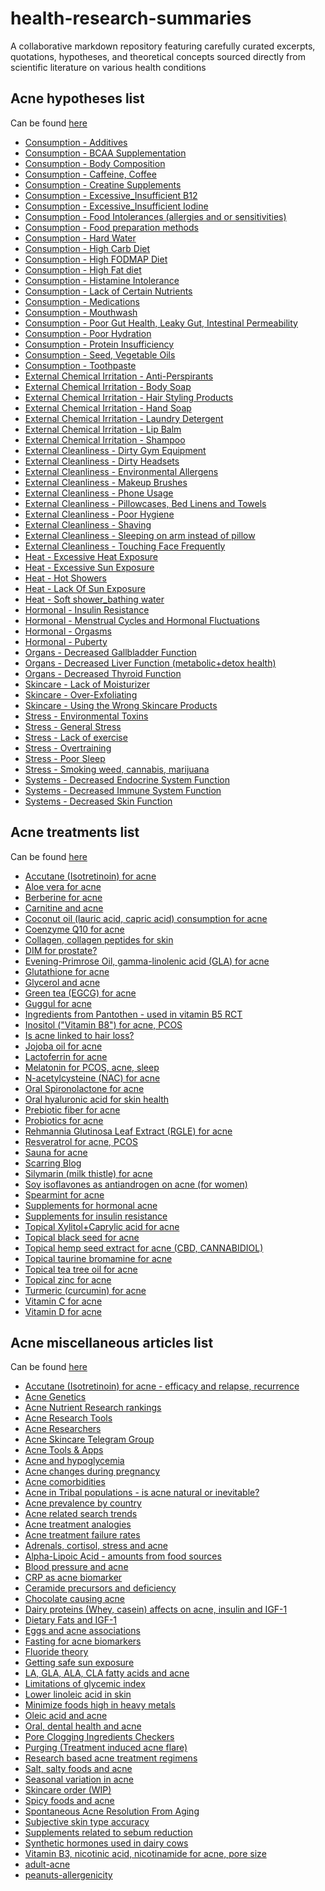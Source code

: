 # health-research-summaries
A collaborative markdown repository featuring carefully curated excerpts, quotations, hypotheses, and theoretical concepts sourced directly from scientific literature on various health conditions

## Acne hypotheses list
Can be found [here](/acne/hypotheses)

*   [Consumption - Additives](https://github.com/health-knowledge/Health-Research-Summaries/blob/main/acne/hypotheses/Consumption%20-%20Additives.md)
*   [Consumption - BCAA Supplementation](https://github.com/health-knowledge/Health-Research-Summaries/blob/main/acne/hypotheses/Consumption%20-%20BCAA%20Supplementation.md)
*   [Consumption - Body Composition](https://github.com/health-knowledge/Health-Research-Summaries/blob/main/acne/hypotheses/Consumption%20-%20Body%20Composition.md)
*   [Consumption - Caffeine, Coffee](https://github.com/health-knowledge/Health-Research-Summaries/blob/main/acne/hypotheses/Consumption%20-%20Caffeine%2C%20Coffee.md)
*   [Consumption - Creatine Supplements](https://github.com/health-knowledge/Health-Research-Summaries/blob/main/acne/hypotheses/Consumption%20-%20Creatine%20Supplements.md)
*   [Consumption - Excessive_Insufficient B12](https://github.com/health-knowledge/Health-Research-Summaries/blob/main/acne/hypotheses/Consumption%20-%20Excessive_Insufficient%20B12.md)
*   [Consumption - Excessive_Insufficient Iodine](https://github.com/health-knowledge/Health-Research-Summaries/blob/main/acne/hypotheses/Consumption%20-%20Excessive_Insufficient%20Iodine.md)
*   [Consumption - Food Intolerances (allergies and or sensitivities)](https://github.com/health-knowledge/Health-Research-Summaries/blob/main/acne/hypotheses/Consumption%20-%20Food%20Intolerances%20(allergies%20and%20or%20sensitivities).md)
*   [Consumption - Food preparation methods](https://github.com/health-knowledge/Health-Research-Summaries/blob/main/acne/hypotheses/Consumption%20-%20Food%20preparation%20methods.md)
*   [Consumption - Hard Water](https://github.com/health-knowledge/Health-Research-Summaries/blob/main/acne/hypotheses/Consumption%20-%20Hard%20Water.md)
*   [Consumption - High Carb Diet](https://github.com/health-knowledge/Health-Research-Summaries/blob/main/acne/hypotheses/Consumption%20-%20High%20Carb%20Diet.md)
*   [Consumption - High FODMAP Diet](https://github.com/health-knowledge/Health-Research-Summaries/blob/main/acne/hypotheses/Consumption%20-%20High%20FODMAP%20Diet.md)
*   [Consumption - High Fat diet](https://github.com/health-knowledge/Health-Research-Summaries/blob/main/acne/hypotheses/Consumption%20-%20High%20Fat%20diet.md)
*   [Consumption - Histamine Intolerance](https://github.com/health-knowledge/Health-Research-Summaries/blob/main/acne/hypotheses/Consumption%20-%20Histamine%20Intolerance.md)
*   [Consumption - Lack of Certain Nutrients](https://github.com/health-knowledge/Health-Research-Summaries/blob/main/acne/hypotheses/Consumption%20-%20Lack%20of%20Certain%20Nutrients.md)
*   [Consumption - Medications](https://github.com/health-knowledge/Health-Research-Summaries/blob/main/acne/hypotheses/Consumption%20-%20Medications.md)
*   [Consumption - Mouthwash](https://github.com/health-knowledge/Health-Research-Summaries/blob/main/acne/hypotheses/Consumption%20-%20Mouthwash.md)
*   [Consumption - Poor Gut Health, Leaky Gut, Intestinal Permeability](https://github.com/health-knowledge/Health-Research-Summaries/blob/main/acne/hypotheses/Consumption%20-%20Poor%20Gut%20Health%2C%20Leaky%20Gut%2C%20Intestinal%20Permeability.md)
*   [Consumption - Poor Hydration](https://github.com/health-knowledge/Health-Research-Summaries/blob/main/acne/hypotheses/Consumption%20-%20Poor%20Hydration.md)
*   [Consumption - Protein Insufficiency](https://github.com/health-knowledge/Health-Research-Summaries/blob/main/acne/hypotheses/Consumption%20-%20Protein%20Insufficiency.md)
*   [Consumption - Seed, Vegetable Oils](https://github.com/health-knowledge/Health-Research-Summaries/blob/main/acne/hypotheses/Consumption%20-%20Seed%2C%20Vegetable%20Oils.md)
*   [Consumption - Toothpaste](https://github.com/health-knowledge/Health-Research-Summaries/blob/main/acne/hypotheses/Consumption%20-%20Toothpaste.md)
*   [External Chemical Irritation - Anti-Perspirants](https://github.com/health-knowledge/Health-Research-Summaries/blob/main/acne/hypotheses/External%20Chemical%20Irritation%20-%20Anti-Perspirants.md)
*   [External Chemical Irritation - Body Soap](https://github.com/health-knowledge/Health-Research-Summaries/blob/main/acne/hypotheses/External%20Chemical%20Irritation%20-%20Body%20Soap.md)
*   [External Chemical Irritation - Hair Styling Products](https://github.com/health-knowledge/Health-Research-Summaries/blob/main/acne/hypotheses/External%20Chemical%20Irritation%20-%20Hair%20Styling%20Products.md)
*   [External Chemical Irritation - Hand Soap](https://github.com/health-knowledge/Health-Research-Summaries/blob/main/acne/hypotheses/External%20Chemical%20Irritation%20-%20Hand%20Soap.md)
*   [External Chemical Irritation - Laundry Detergent](https://github.com/health-knowledge/Health-Research-Summaries/blob/main/acne/hypotheses/External%20Chemical%20Irritation%20-%20Laundry%20Detergent.md)
*   [External Chemical Irritation - Lip Balm](https://github.com/health-knowledge/Health-Research-Summaries/blob/main/acne/hypotheses/External%20Chemical%20Irritation%20-%20Lip%20Balm.md)
*   [External Chemical Irritation - Shampoo](https://github.com/health-knowledge/Health-Research-Summaries/blob/main/acne/hypotheses/External%20Chemical%20Irritation%20-%20Shampoo.md)
*   [External Cleanliness - Dirty Gym Equipment](https://github.com/health-knowledge/Health-Research-Summaries/blob/main/acne/hypotheses/External%20Cleanliness%20-%20Dirty%20Gym%20Equipment.md)
*   [External Cleanliness - Dirty Headsets](https://github.com/health-knowledge/Health-Research-Summaries/blob/main/acne/hypotheses/External%20Cleanliness%20-%20Dirty%20Headsets.md)
*   [External Cleanliness - Environmental Allergens](https://github.com/health-knowledge/Health-Research-Summaries/blob/main/acne/hypotheses/External%20Cleanliness%20-%20Environmental%20Allergens.md)
*   [External Cleanliness - Makeup Brushes](https://github.com/health-knowledge/Health-Research-Summaries/blob/main/acne/hypotheses/External%20Cleanliness%20-%20Makeup%20Brushes.md)
*   [External Cleanliness - Phone Usage](https://github.com/health-knowledge/Health-Research-Summaries/blob/main/acne/hypotheses/External%20Cleanliness%20-%20Phone%20Usage.md)
*   [External Cleanliness - Pillowcases, Bed Linens and Towels](https://github.com/health-knowledge/Health-Research-Summaries/blob/main/acne/hypotheses/External%20Cleanliness%20-%20Pillowcases%2C%20Bed%20Linens%20and%20Towels.md)
*   [External Cleanliness - Poor Hygiene](https://github.com/health-knowledge/Health-Research-Summaries/blob/main/acne/hypotheses/External%20Cleanliness%20-%20Poor%20Hygiene.md)
*   [External Cleanliness - Shaving](https://github.com/health-knowledge/Health-Research-Summaries/blob/main/acne/hypotheses/External%20Cleanliness%20-%20Shaving.md)
*   [External Cleanliness - Sleeping on arm instead of pillow](https://github.com/health-knowledge/Health-Research-Summaries/blob/main/acne/hypotheses/External%20Cleanliness%20-%20Sleeping%20on%20arm%20instead%20of%20pillow.md)
*   [External Cleanliness - Touching Face Frequently](https://github.com/health-knowledge/Health-Research-Summaries/blob/main/acne/hypotheses/External%20Cleanliness%20-%20Touching%20Face%20Frequently.md)
*   [Heat - Excessive Heat Exposure](https://github.com/health-knowledge/Health-Research-Summaries/blob/main/acne/hypotheses/Heat%20-%20Excessive%20Heat%20Exposure.md)
*   [Heat - Excessive Sun Exposure](https://github.com/health-knowledge/Health-Research-Summaries/blob/main/acne/hypotheses/Heat%20-%20Excessive%20Sun%20Exposure.md)
*   [Heat - Hot Showers](https://github.com/health-knowledge/Health-Research-Summaries/blob/main/acne/hypotheses/Heat%20-%20Hot%20Showers.md)
*   [Heat - Lack Of Sun Exposure](https://github.com/health-knowledge/Health-Research-Summaries/blob/main/acne/hypotheses/Heat%20-%20Lack%20Of%20Sun%20Exposure.md)
*   [Heat - Soft shower_bathing water](https://github.com/health-knowledge/Health-Research-Summaries/blob/main/acne/hypotheses/Heat%20-%20Soft%20shower_bathing%20water.md)
*   [Hormonal - Insulin Resistance](https://github.com/health-knowledge/Health-Research-Summaries/blob/main/acne/hypotheses/Hormonal%20-%20Insulin%20Resistance.md)
*   [Hormonal - Menstrual Cycles and Hormonal Fluctuations](https://github.com/health-knowledge/Health-Research-Summaries/blob/main/acne/hypotheses/Hormonal%20-%20Menstrual%20Cycles%20and%20Hormonal%20Fluctuations.md)
*   [Hormonal - Orgasms](https://github.com/health-knowledge/Health-Research-Summaries/blob/main/acne/hypotheses/Hormonal%20-%20Orgasms.md)
*   [Hormonal - Puberty](https://github.com/health-knowledge/Health-Research-Summaries/blob/main/acne/hypotheses/Hormonal%20-%20Puberty.md)
*   [Organs - Decreased Gallbladder Function](https://github.com/health-knowledge/Health-Research-Summaries/blob/main/acne/hypotheses/Organs%20-%20Decreased%20Gallbladder%20Function.md)
*   [Organs - Decreased Liver Function (metabolic+detox health)](https://github.com/health-knowledge/Health-Research-Summaries/blob/main/acne/hypotheses/Organs%20-%20Decreased%20Liver%20Function%20(metabolic%2Bdetox%20health).md)
*   [Organs - Decreased Thyroid Function](https://github.com/health-knowledge/Health-Research-Summaries/blob/main/acne/hypotheses/Organs%20-%20Decreased%20Thyroid%20Function.md)
*   [Skincare - Lack of Moisturizer](https://github.com/health-knowledge/Health-Research-Summaries/blob/main/acne/hypotheses/Skincare%20-%20Lack%20of%20Moisturizer.md)
*   [Skincare - Over-Exfoliating](https://github.com/health-knowledge/Health-Research-Summaries/blob/main/acne/hypotheses/Skincare%20-%20Over-Exfoliating.md)
*   [Skincare - Using the Wrong Skincare Products](https://github.com/health-knowledge/Health-Research-Summaries/blob/main/acne/hypotheses/Skincare%20-%20Using%20the%20Wrong%20Skincare%20Products.md)
*   [Stress - Environmental Toxins](https://github.com/health-knowledge/Health-Research-Summaries/blob/main/acne/hypotheses/Stress%20-%20Environmental%20Toxins.md)
*   [Stress - General Stress](https://github.com/health-knowledge/Health-Research-Summaries/blob/main/acne/hypotheses/Stress%20-%20General%20Stress.md)
*   [Stress - Lack of exercise](https://github.com/health-knowledge/Health-Research-Summaries/blob/main/acne/hypotheses/Stress%20-%20Lack%20of%20exercise.md)
*   [Stress - Overtraining](https://github.com/health-knowledge/Health-Research-Summaries/blob/main/acne/hypotheses/Stress%20-%20Overtraining.md)
*   [Stress - Poor Sleep](https://github.com/health-knowledge/Health-Research-Summaries/blob/main/acne/hypotheses/Stress%20-%20Poor%20Sleep.md)
*   [Stress - Smoking weed, cannabis, marijuana](https://github.com/health-knowledge/Health-Research-Summaries/blob/main/acne/hypotheses/Stress%20-%20Smoking%20weed%2C%20cannabis%2C%20marijuana.md)
*   [Systems - Decreased Endocrine System Function](https://github.com/health-knowledge/Health-Research-Summaries/blob/main/acne/hypotheses/Systems%20-%20Decreased%20Endocrine%20System%20Function.md)
*   [Systems - Decreased Immune System Function](https://github.com/health-knowledge/Health-Research-Summaries/blob/main/acne/hypotheses/Systems%20-%20Decreased%20Immune%20System%20Function.md)
*   [Systems - Decreased Skin Function](https://github.com/health-knowledge/Health-Research-Summaries/blob/main/acne/hypotheses/Systems%20-%20Decreased%20Skin%20Function.md)

## Acne treatments list
Can be found [here](/acne/treatments)

*   [Accutane (Isotretinoin) for acne](https://github.com/health-knowledge/Health-Research-Summaries/blob/main/acne/treatments/Accutane%20(Isotretinoin)%20for%20acne.md)
*   [Aloe vera for acne](https://github.com/health-knowledge/Health-Research-Summaries/blob/main/acne/treatments/Aloe%20vera%20for%20acne.md)
*   [Berberine for acne](https://github.com/health-knowledge/Health-Research-Summaries/blob/main/acne/treatments/Berberine%20for%20acne.md)
*   [Carnitine and acne](https://github.com/health-knowledge/Health-Research-Summaries/blob/main/acne/treatments/Carnitine%20and%20acne.md)
*   [Coconut oil (lauric acid, capric acid) consumption for acne](https://github.com/health-knowledge/Health-Research-Summaries/blob/main/acne/treatments/Coconut%20oil%20(lauric%20acid%2C%20capric%20acid)%20consumption%20for%20acne.md)
*   [Coenzyme Q10 for acne](https://github.com/health-knowledge/Health-Research-Summaries/blob/main/acne/treatments/Coenzyme%20Q10%20for%20acne.md)
*   [Collagen, collagen peptides for skin](https://github.com/health-knowledge/Health-Research-Summaries/blob/main/acne/treatments/Collagen%2C%20collagen%20peptides%20for%20skin.md)
*   [DIM for prostate?](https://github.com/health-knowledge/Health-Research-Summaries/blob/main/acne/treatments/DIM%20for%20prostate%3F.md)
*   [Evening-Primrose Oil, gamma-linolenic acid (GLA) for acne](https://github.com/health-knowledge/Health-Research-Summaries/blob/main/acne/treatments/Evening-Primrose%20Oil%2C%20gamma-linolenic%20acid%20(GLA)%20for%20acne.md)
*   [Glutathione for acne](https://github.com/health-knowledge/Health-Research-Summaries/blob/main/acne/treatments/Glutathione%20for%20acne.md)
*   [Glycerol and acne](https://github.com/health-knowledge/Health-Research-Summaries/blob/main/acne/treatments/Glycerol%20and%20acne.md)
*   [Green tea (EGCG) for acne](https://github.com/health-knowledge/Health-Research-Summaries/blob/main/acne/treatments/Green%20tea%20(EGCG)%20for%20acne.md)
*   [Guggul for acne](https://github.com/health-knowledge/Health-Research-Summaries/blob/main/acne/treatments/Guggul%20for%20acne.md)
*   [Ingredients from Pantothen - used in vitamin B5 RCT](https://github.com/health-knowledge/Health-Research-Summaries/blob/main/acne/treatments/Ingredients%20from%20Pantothen%20-%20used%20in%20vitamin%20B5%20RCT.md)
*   [Inositol ("Vitamin B8") for acne, PCOS](https://github.com/health-knowledge/Health-Research-Summaries/blob/main/acne/treatments/Inositol%20(%22Vitamin%20B8%22)%20for%20acne%2C%20PCOS.md)
*   [Is acne linked to hair loss?](https://github.com/health-knowledge/Health-Research-Summaries/blob/main/acne/treatments/Is%20acne%20linked%20to%20hair%20loss%3F.md)
*   [Jojoba oil for acne](https://github.com/health-knowledge/Health-Research-Summaries/blob/main/acne/treatments/Jojoba%20oil%20for%20acne.md)
*   [Lactoferrin for acne](https://github.com/health-knowledge/Health-Research-Summaries/blob/main/acne/treatments/Lactoferrin%20for%20acne.md)
*   [Melatonin for PCOS, acne, sleep](https://github.com/health-knowledge/Health-Research-Summaries/blob/main/acne/treatments/Melatonin%20for%20PCOS%2C%20acne%2C%20sleep.md)
*   [N-acetylcysteine (NAC) for acne](https://github.com/health-knowledge/Health-Research-Summaries/blob/main/acne/treatments/N-acetylcysteine%20(NAC)%20for%20acne.md)
*   [Oral Spironolactone for acne](https://github.com/health-knowledge/Health-Research-Summaries/blob/main/acne/treatments/Oral%20Spironolactone%20for%20acne.md)
*   [Oral hyaluronic acid for skin health](https://github.com/health-knowledge/Health-Research-Summaries/blob/main/acne/treatments/Oral%20hyaluronic%20acid%20for%20skin%20health.md)
*   [Prebiotic fiber for acne](https://github.com/health-knowledge/Health-Research-Summaries/blob/main/acne/treatments/Prebiotic%20fiber%20for%20acne.md)
*   [Probiotics for acne](https://github.com/health-knowledge/Health-Research-Summaries/blob/main/acne/treatments/Probiotics%20for%20acne.md)
*   [Rehmannia Glutinosa Leaf Extract (RGLE) for acne](https://github.com/health-knowledge/Health-Research-Summaries/blob/main/acne/treatments/Rehmannia%20Glutinosa%20Leaf%20Extract%20(RGLE)%20for%20acne.md)
*   [Resveratrol for acne, PCOS](https://github.com/health-knowledge/Health-Research-Summaries/blob/main/acne/treatments/Resveratrol%20for%20acne%2C%20PCOS.md)
*   [Sauna for acne](https://github.com/health-knowledge/Health-Research-Summaries/blob/main/acne/treatments/Sauna%20for%20acne.md)
*   [Scarring Blog](https://github.com/health-knowledge/Health-Research-Summaries/blob/main/acne/treatments/Scarring%20Blog.md)
*   [Silymarin (milk thistle) for acne](https://github.com/health-knowledge/Health-Research-Summaries/blob/main/acne/treatments/Silymarin%20(milk%20thistle)%20for%20acne.md)
*   [Soy isoflavones as antiandrogen on acne (for women)](https://github.com/health-knowledge/Health-Research-Summaries/blob/main/acne/treatments/Soy%20isoflavones%20as%20antiandrogen%20on%20acne%20(for%20women).md)
*   [Spearmint for acne](https://github.com/health-knowledge/Health-Research-Summaries/blob/main/acne/treatments/Spearmint%20for%20acne.md)
*   [Supplements for hormonal acne](https://github.com/health-knowledge/Health-Research-Summaries/blob/main/acne/treatments/Supplements%20for%20hormonal%20acne.md)
*   [Supplements for insulin resistance](https://github.com/health-knowledge/Health-Research-Summaries/blob/main/acne/treatments/Supplements%20for%20insulin%20resistance.md)
*   [Topical Xylitol+Caprylic acid for acne](https://github.com/health-knowledge/Health-Research-Summaries/blob/main/acne/treatments/Topical%20Xylitol%2BCaprylic%20acid%20for%20acne.md)
*   [Topical black seed for acne](https://github.com/health-knowledge/Health-Research-Summaries/blob/main/acne/treatments/Topical%20black%20seed%20for%20acne.md)
*   [Topical hemp seed extract for acne (CBD, CANNABIDIOL)](https://github.com/health-knowledge/Health-Research-Summaries/blob/main/acne/treatments/Topical%20hemp%20seed%20extract%20for%20acne%20(CBD%2C%20CANNABIDIOL).md)
*   [Topical taurine bromamine for acne](https://github.com/health-knowledge/Health-Research-Summaries/blob/main/acne/treatments/Topical%20taurine%20bromamine%20for%20acne.md)
*   [Topical tea tree oil for acne](https://github.com/health-knowledge/Health-Research-Summaries/blob/main/acne/treatments/Topical%20tea%20tree%20oil%20for%20acne.md)
*   [Topical zinc for acne](https://github.com/health-knowledge/Health-Research-Summaries/blob/main/acne/treatments/Topical%20zinc%20for%20acne.md)
*   [Turmeric (curcumin) for acne](https://github.com/health-knowledge/Health-Research-Summaries/blob/main/acne/treatments/Turmeric%20(curcumin)%20for%20acne.md)
*   [Vitamin C for acne](https://github.com/health-knowledge/Health-Research-Summaries/blob/main/acne/treatments/Vitamin%20C%20for%20acne.md)
*   [Vitamin D for acne](https://github.com/health-knowledge/Health-Research-Summaries/blob/main/acne/treatments/Vitamin%20D%20for%20acne.md)

## Acne miscellaneous articles list
Can be found [here](/acne/misc-articles)

*   [Accutane (Isotretinoin) for acne - efficacy and relapse, recurrence](https://github.com/health-knowledge/Health-Research-Summaries/blob/main/acne/misc-articles/Accutane%20(Isotretinoin)%20for%20acne%20-%20efficacy%20and%20relapse%2C%20recurrence.md)
*   [Acne Genetics](https://github.com/health-knowledge/Health-Research-Summaries/blob/main/acne/misc-articles/Acne%20Genetics.md)
*   [Acne Nutrient Research rankings](https://github.com/health-knowledge/Health-Research-Summaries/blob/main/acne/misc-articles/Acne%20Nutrient%20Research%20rankings.md)
*   [Acne Research Tools](https://github.com/health-knowledge/Health-Research-Summaries/blob/main/acne/misc-articles/Acne%20Research%20Tools.md)
*   [Acne Researchers](https://github.com/health-knowledge/Health-Research-Summaries/blob/main/acne/misc-articles/Acne%20Researchers.md)
*   [Acne Skincare Telegram Group](https://github.com/health-knowledge/Health-Research-Summaries/blob/main/acne/misc-articles/Acne%20Skincare%20Telegram%20Group.md)
*   [Acne Tools & Apps](https://github.com/health-knowledge/Health-Research-Summaries/blob/main/acne/misc-articles/Acne%20Tools%20%26%20Apps.md)
*   [Acne and hypoglycemia](https://github.com/health-knowledge/Health-Research-Summaries/blob/main/acne/misc-articles/Acne%20and%20hypoglycemia.md)
*   [Acne changes during pregnancy](https://github.com/health-knowledge/Health-Research-Summaries/blob/main/acne/misc-articles/Acne%20changes%20during%20pregnancy.md)
*   [Acne comorbidities](https://github.com/health-knowledge/Health-Research-Summaries/blob/main/acne/misc-articles/Acne%20comorbidities.md)
*   [Acne in Tribal populations - is acne natural or inevitable?](https://github.com/health-knowledge/Health-Research-Summaries/blob/main/acne/misc-articles/Acne%20in%20Tribal%20populations%20-%20is%20acne%20natural%20or%20inevitable%3F.md)
*   [Acne prevalence by country](https://github.com/health-knowledge/Health-Research-Summaries/blob/main/acne/misc-articles/Acne%20prevalence%20by%20country.md)
*   [Acne related search trends](https://github.com/health-knowledge/Health-Research-Summaries/blob/main/acne/misc-articles/Acne%20related%20search%20trends.md)
*   [Acne treatment analogies](https://github.com/health-knowledge/Health-Research-Summaries/blob/main/acne/misc-articles/Acne%20treatment%20analogies.md)
*   [Acne treatment failure rates](https://github.com/health-knowledge/Health-Research-Summaries/blob/main/acne/misc-articles/Acne%20treatment%20failure%20rates.md)
*   [Adrenals, cortisol, stress and acne](https://github.com/health-knowledge/Health-Research-Summaries/blob/main/acne/misc-articles/Adrenals%2C%20cortisol%2C%20stress%20and%20acne.md)
*   [Alpha-Lipoic Acid - amounts from food sources](https://github.com/health-knowledge/Health-Research-Summaries/blob/main/acne/misc-articles/Alpha-Lipoic%20Acid%20-%20amounts%20from%20food%20sources.md)
*   [Blood pressure and acne](https://github.com/health-knowledge/Health-Research-Summaries/blob/main/acne/misc-articles/Blood%20pressure%20and%20acne.md)
*   [CRP as acne biomarker](https://github.com/health-knowledge/Health-Research-Summaries/blob/main/acne/misc-articles/CRP%20as%20acne%20biomarker.md)
*   [Ceramide precursors and deficiency](https://github.com/health-knowledge/Health-Research-Summaries/blob/main/acne/misc-articles/Ceramide%20precursors%20and%20deficiency.md)
*   [Chocolate causing acne](https://github.com/health-knowledge/Health-Research-Summaries/blob/main/acne/misc-articles/Chocolate%20causing%20acne.md)
*   [Dairy proteins (Whey, casein) affects on acne, insulin and IGF-1](https://github.com/health-knowledge/Health-Research-Summaries/blob/main/acne/misc-articles/Dairy%20proteins%20(Whey%2C%20casein)%20affects%20on%20acne%2C%20insulin%20and%20IGF-1.md)
*   [Dietary Fats and IGF-1](https://github.com/health-knowledge/Health-Research-Summaries/blob/main/acne/misc-articles/Dietary%20Fats%20and%20IGF-1.md)
*   [Eggs and acne associations](https://github.com/health-knowledge/Health-Research-Summaries/blob/main/acne/misc-articles/Eggs%20and%20acne%20associations.md)
*   [Fasting for acne biomarkers](https://github.com/health-knowledge/Health-Research-Summaries/blob/main/acne/misc-articles/Fasting%20for%20acne%20biomarkers.md)
*   [Fluoride theory](https://github.com/health-knowledge/Health-Research-Summaries/blob/main/acne/misc-articles/Fluoride%20theory.md)
*   [Getting safe sun exposure](https://github.com/health-knowledge/Health-Research-Summaries/blob/main/acne/misc-articles/Getting%20safe%20sun%20exposure.md)
*   [LA, GLA, ALA, CLA fatty acids and acne](https://github.com/health-knowledge/Health-Research-Summaries/blob/main/acne/misc-articles/LA%2C%20GLA%2C%20ALA%2C%20CLA%20fatty%20acids%20and%20acne.md)
*   [Limitations of glycemic index](https://github.com/health-knowledge/Health-Research-Summaries/blob/main/acne/misc-articles/Limitations%20of%20glycemic%20index.md)
*   [Lower linoleic acid in skin](https://github.com/health-knowledge/Health-Research-Summaries/blob/main/acne/misc-articles/Lower%20linoleic%20acid%20in%20skin.md)
*   [Minimize foods high in heavy metals](https://github.com/health-knowledge/Health-Research-Summaries/blob/main/acne/misc-articles/Minimize%20foods%20high%20in%20heavy%20metals.md)
*   [Oleic acid and acne](https://github.com/health-knowledge/Health-Research-Summaries/blob/main/acne/misc-articles/Oleic%20acid%20and%20acne.md)
*   [Oral, dental health and acne](https://github.com/health-knowledge/Health-Research-Summaries/blob/main/acne/misc-articles/Oral%2C%20dental%20health%20and%20acne.md)
*   [Pore Clogging Ingredients Checkers](https://github.com/health-knowledge/Health-Research-Summaries/blob/main/acne/misc-articles/Pore%20Clogging%20Ingredients%20Checkers.md)
*   [Purging (Treatment induced acne flare)](https://github.com/health-knowledge/Health-Research-Summaries/blob/main/acne/misc-articles/Purging%20(Treatment%20induced%20acne%20flare).md)
*   [Research based acne treatment regimens](https://github.com/health-knowledge/Health-Research-Summaries/blob/main/acne/misc-articles/Research%20based%20acne%20treatment%20regimens.md)
*   [Salt, salty foods and acne](https://github.com/health-knowledge/Health-Research-Summaries/blob/main/acne/misc-articles/Salt%2C%20salty%20foods%20and%20acne.md)
*   [Seasonal variation in acne](https://github.com/health-knowledge/Health-Research-Summaries/blob/main/acne/misc-articles/Seasonal%20variation%20in%20acne.md)
*   [Skincare order (WIP)](https://github.com/health-knowledge/Health-Research-Summaries/blob/main/acne/misc-articles/Skincare%20order%20(WIP).md)
*   [Spicy foods and acne](https://github.com/health-knowledge/Health-Research-Summaries/blob/main/acne/misc-articles/Spicy%20foods%20and%20acne.md)
*   [Spontaneous Acne Resolution From Aging](https://github.com/health-knowledge/Health-Research-Summaries/blob/main/acne/misc-articles/Spontaneous%20Acne%20Resolution%20From%20Aging.md)
*   [Subjective skin type accuracy](https://github.com/health-knowledge/Health-Research-Summaries/blob/main/acne/misc-articles/Subjective%20skin%20type%20accuracy.md)
*   [Supplements related to sebum reduction](https://github.com/health-knowledge/Health-Research-Summaries/blob/main/acne/misc-articles/Supplements%20related%20to%20sebum%20reduction.md)
*   [Synthetic hormones used in dairy cows](https://github.com/health-knowledge/Health-Research-Summaries/blob/main/acne/misc-articles/Synthetic%20hormones%20used%20in%20dairy%20cows.md)
*   [Vitamin B3, nicotinic acid, nicotinamide for acne, pore size](https://github.com/health-knowledge/Health-Research-Summaries/blob/main/acne/misc-articles/Vitamin%20B3%2C%20nicotinic%20acid%2C%20nicotinamide%20for%20acne%2C%20pore%20size.md)
*   [adult-acne](https://github.com/health-knowledge/Health-Research-Summaries/blob/main/acne/misc-articles/adult-acne.md)
*   [peanuts-allergenicity](https://github.com/health-knowledge/Health-Research-Summaries/blob/main/acne/misc-articles/peanuts-allergenicity.md)

